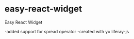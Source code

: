 # easy-react-widget

Easy React Widget

-added support for spread operator
-created with yo liferay-js